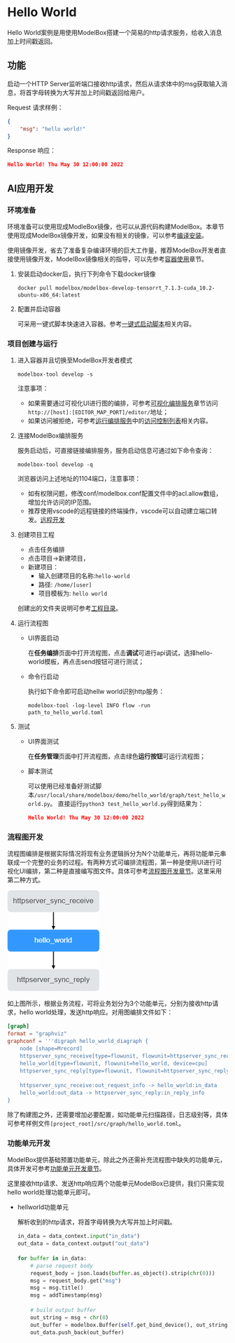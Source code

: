 # Hello World

Hello World案例是用使用ModelBox搭建一个简易的http请求服务，给收入消息加上时间戳返回。

## 功能

启动一个HTTP Server监听端口接收http请求，然后从请求体中的msg获取输入消息，将首字母转换为大写并加上时间戳返回给用户。

Request 请求样例：

```json
{
    "msg": "hello world!"
}
```

Response 响应：

```json
Hello World! Thu May 30 12:00:00 2022
```

## AI应用开发

### 环境准备

环境准备可以使用现成ModleBox镜像，也可以从源代码构建ModelBox。本章节使用现成ModelBox镜像开发，如果没有相关的镜像，可以参考[编译安装](../../environment/compile.md)。

使用镜像开发，省去了准备复杂编译环境的巨大工作量，推荐ModelBox开发者直接使用镜像开发，ModelBox镜像相关的指导，可以先参考[容器使用](../../environment/container-usage.md)章节。

1. 安装启动docker后，执行下列命令下载docker镜像

    ```shell
    docker pull modelbox/modelbox-develop-tensorrt_7.1.3-cuda_10.2-ubuntu-x86_64:latest
    ```

1. 配置并启动容器

    可采用一键式脚本快速进入容器。参考[一键式启动脚本](../../environment/container-usage.md)相关内容。

### 项目创建与运行

1. 进入容器并且切换至ModelBox开发者模式

    ```shell
    modelbox-tool develop -s
    ```

   注意事项：
    * 如果需要通过可视化UI进行图的编排，可参考[可视化编排服务](../../plugins/editor.md)章节访问`http://[host]:[EDITOR_MAP_PORT]/editor/`地址；
    * 如果访问被拒绝，可参考[运行编排服务](../../plugins/editor.md)中的[访问控制列表](../../plugins/editor.md#访问控制列表)相关内容。

1. 连接ModelBox编排服务

    服务启动后，可直接链接编排服务，服务启动信息可通过如下命令查询：

    ```shell
    modelbox-tool develop -q
    ```

    浏览器访问上述地址的1104端口，注意事项：
    * 如有权限问题，修改conf/modelbox.conf配置文件中的acl.allow数组，增加允许访问的IP范围。
    * 推荐使用vscode的远程链接的终端操作，vscode可以自动建立端口转发。[远程开发](https://code.visualstudio.com/docs/remote/ssh)

1. 创建项目工程

    * 点击任务编排
    * 点击项目->新建项目，
    * 新建项目：
      * 输入创建项目的名称:`hello-world`
      * 路径: `/home/[user]`
      * 项目模板为: `hello world`

    创建出的文件夹说明可参考[工程目录](../../use-modelbox/standard-mode/create-project.md#工程目录)。

1. 运行流程图

    * UI界面启动

      在**任务编排**页面中打开流程图，点击**调试**可进行api调试，选择hello-world模板，再点击send按钮可进行测试；

    * 命令行启动

      执行如下命令即可启动hellw world识别http服务：

      ``` shell
      modelbox-tool -log-level INFO flow -run path_to_hello_world.toml
      ```

1. 测试

    * UI界面测试

      在**任务管理**页面中打开流程图，点击绿色**运行按钮**可运行流程图；

    * 脚本测试

      可以使用已经准备好测试脚本`/usr/local/share/modelbox/demo/hello_world/graph/test_hello_world.py`。
      直接运行`python3 test_hello_world.py`得到结果为：

      ``` json
      Hello World! Thu May 30 12:00:00 2022
      ```

### 流程图开发

流程图编排是根据实际情况将现有业务逻辑拆分为N个功能单元，再将功能单元串联成一个完整的业务的过程。有两种方式可编排流程图，第一种是使用UI进行可视化UI编排，第二种是直接编写图文件。具体可参考[流程图开发章节](../../flow/flow.md#流程图开发及运行)。这里采用第二种方式。

![hello-world-flowchart align=center](../../assets/images/figure/first-app/hello_world_flow.png)

如上图所示，根据业务流程，可将业务划分为3个功能单元，分别为接收http请求，hello world处理，发送http响应。对用图编排文件如下：

```toml
[graph]
format = "graphviz"
graphconf = '''digraph hello_world_diagraph {
    node [shape=Mrecord]
    httpserver_sync_receive[type=flowunit, flowunit=httpserver_sync_receive, device=cpu, time_out_ms=5000, endpoint="http://0.0.0.0:7770", max_requests=100]
    hello_world[type=flowunit, flowunit=hello_world, device=cpu]
    httpserver_sync_reply[type=flowunit, flowunit=httpserver_sync_reply, device=cpu]

    httpserver_sync_receive:out_request_info -> hello_world:in_data
    hello_world:out_data -> httpserver_sync_reply:in_reply_info
}
```

除了构建图之外，还需要增加必要配置，如功能单元扫描路径，日志级别等，具体可参考样例文件`[project_root]/src/graph/hello_world.toml`。

### 功能单元开发

ModelBox提供基础预置功能单元，除此之外还需补充流程图中缺失的功能单元，具体开发可参考[功能单元开发章节](../../use-modelbox/standard-mode/flowunit/flowunit.md#功能单元开发)。

这里接收http请求、发送http响应两个功能单元ModelBox已提供，我们只需实现hello world处理功能单元即可。

* hellworld功能单元
  
  解析收到的http请求，将首字母转换为大写并加上时间戳。

  ```python
  in_data = data_context.input("in_data")
  out_data = data_context.output("out_data")

  for buffer in in_data:
      # parse request body
      request_body = json.loads(buffer.as_object().strip(chr(0)))
      msg = request_body.get("msg")
      msg = msg.title()
      msg = addTimestamp(msg)

      # build output buffer
      out_string = msg + chr(0)
      out_buffer = modelbox.Buffer(self.get_bind_device(), out_string.encode('utf-8').strip())
      out_data.push_back(out_buffer)
  ```

